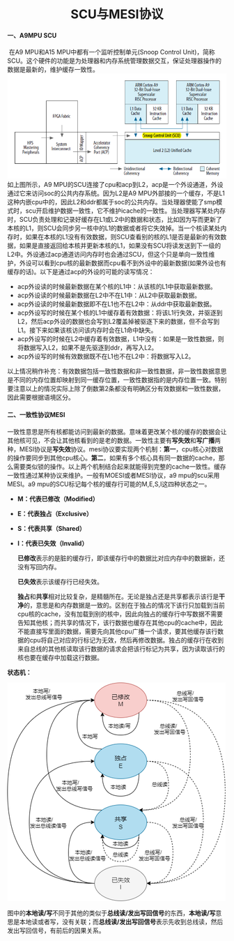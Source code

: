 # <center> SCU与MESI协议</center>

#### 一、A9MPU SCU

​		在A9 MPU和A15 MPU中都有一个监听控制单元(Snoop Control Unit)，简称SCU。这个硬件的功能是为处理器和内存系统管理数据交互，保证处理器操作的数据是最新的，维护缓存一致性。
![](pictures/scu.PNG)		如上图所示，A9 MPU的SCU连接了cpu和acp到L2，acp是一个外设通道，外设通过它来访问soc的公共内存系统。因为L2是A9 MPU外部接的一个缓存，不是L1这种内嵌cpu中的，因此L2和ddr都属于soc的公共内存。当处理器使能了smp模式时，scu开启维护数据一致性，它不维护icache的一致性。
​		当处理器写某处内存时，SCU负责处理和记录好缓存在L1或L2中的数据和状态，比如因为写而更新了本核的L1，则SCU会同步另一核中的L1的数据或者将它失效掉。当一个核读某处内存时，如果在本核的L1没有有效数据，则SCU查看别的核的L1是否是最新的有效数据，如果是直接返回给本核并更新本核的L1，如果没有SCU将读发送到下一级的L2中。
​		外设通过acp通道访问内存时也会通过SCU，但这个只是单向一致性维护，外设可以看到cpu核的最新数据而cpu看不到外设中的最新数据(如果外设也有缓存的话)。以下是通过acp的外设的可能的读写情况：

- acp外设读的时候最新数据在某个核的L1中：从该核的L1中获取最新数据。
- acp外设读的时候最新数据在L2中不在L1中：从L2中获取最新数据。
- acp外设读的时候最新数据即不在L1也不在L2中：从ddr中获取最新数据。
- acp外设写的时候在某个核的L1中缓存着有效数据：将该L1行失效，并驱逐到L2，然后acp外设的数据也会写到L2覆盖掉被驱逐下来的数据，但不会写到L1。接下来如果该核访问该内存时会在L1命中缺失。
- acp外设写的时候在L2中缓存着有效数据，L1中没有：如果是一致性数据，则将数据写入L2，如果不是先驱逐到ddr，再写入L2。
- acp外设写的时候有效数据既不在L1也不在L2中：将数据写入L2。

以上情况稍作补充：有效数据包括一致性数据和非一致性数据，非一致性数据意思是不同的内存位置却映射到同一缓存位置，一致性数据指的是内存位置一致。特别要注意以上的情况实际上除了倒数第2条都没有明确区分有效数据和一致性数据，因此需要根据语境区分。



#### 二、一致性协议MESI

​		一致性意思是所有核都能访问到最新的数据。意味着更改某个核的缓存的数据会让其他核可见，不会让其他核看到的是老的数据。一致性主要有**写失效**和**写广播**两种，MESI协议是**写失效**协议。mesi协议要实现两个机制：**第一**，cpu核心对数据的操作要同步到其他cpu核心。**第二**，如果有多个核心具有同一数据的cache，那么需要类似锁的操作。以上两个机制结合起来就能得到完整的cache一致性。
​		缓存一致性通过某种协议来维护。一般有MOESI或者MESI协议，a9 mpu的scu采用MESI。a9 mpu的SCU标记每个核的缓存行可能的M,E,S,I这四种状态之一。

- **M：代表已修改（Modified）** 

- **E：代表独占（Exclusive）**		

- **S：代表共享（Shared）**			

- **I：代表已失效（Invalid）**		

  **已修改**表示的是脏的缓存行，即该缓存行中的数据比对应内存中的数据新，还没有写回内存。

  **已失效**表示该缓存行已经失效。

  **独占**和**共享**相对比较复杂，是精髓所在。无论是独占还是共享都表示该行是**干净**的，意思是和内存数据是一致的。区别在于独占的情况下该行只加载到当前cpu核的cache，没有加载到别的核中，因此向独占的缓存行中写数据不需要告知其他核；而共享的情况下，该行数据也缓存在其他cpu的cache中，因此不能直接写里面的数据，需要先向其他cpu广播一个请求，要其他缓存该行数据的cpu将自己对应的行标记为无效，然后再修改数据。独占的缓存行在收到来自总线的其他核读取该行数据的请求会把该行标记为共享，因为读取该行的核也要在缓存中加载这行数据。
  
  

**状态机：**

![](pictures/MESI.jpg)

​		图中的**本地读/写**不同于其他的类似于**总线读/发出写回信号**的东西，**本地读/写**意思是本地读或者写，没有关联；而**总线读/发出写回信号**表示先收到总线读，然后发出写回信号，有前后的因果关系。
